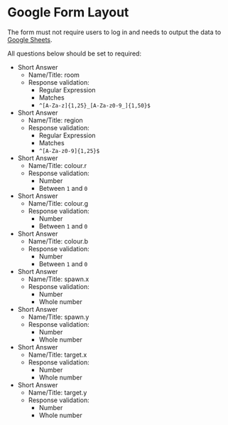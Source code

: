 # Google Form Layout

The form must not require users to log in and needs to output the data to [Google Sheets](./GoogleSheets.md).

All questions below should be set to required:

 - Short Answer
	 - Name/Title: room
	 - Response validation:
		 - Regular Expression
		 - Matches
		 - `^[A-Za-z]{1,25}_[A-Za-z0-9_]{1,50}$`
 - Short Answer
	 - Name/Title: region
	 - Response validation:
		 - Regular Expression
		 - Matches
		 - `^[A-Za-z0-9]{1,25}$`
 - Short Answer
	 - Name/Title: colour.r
	 - Response validation:
		 - Number
		 - Between `1` and `0`
 - Short Answer
	 - Name/Title: colour.g
	 - Response validation:
		 - Number
		 - Between `1` and `0`
 - Short Answer
	 - Name/Title: colour.b
	 - Response validation:
		 - Number
		 - Between `1` and `0`
 - Short Answer
	 - Name/Title: spawn.x
	 - Response validation:
		 - Number
		 - Whole number
 - Short Answer
	 - Name/Title: spawn.y
	 - Response validation:
		 - Number
		 - Whole number
 - Short Answer
	 - Name/Title: target.x
	 - Response validation:
		 - Number
		 - Whole number
 - Short Answer
	 - Name/Title: target.y
	 - Response validation:
		 - Number
		 - Whole number
